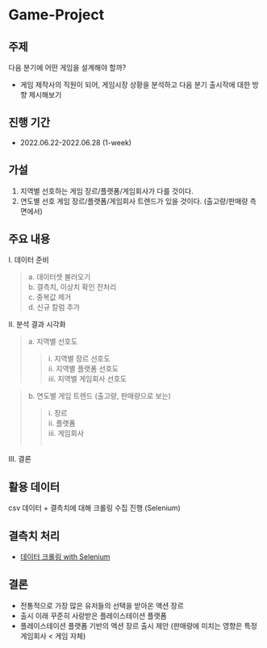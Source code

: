 # Game-Project

## 주제
다음 분기에 어떤 게임을 설계해야 할까?
- 게임 제작사의 직원이 되어, 게임시장 상황을 분석하고 다음 분기 출시작에 대한 방향 제시해보기

## 진행 기간
- 2022.06.22-2022.06.28 (1-week)

## 가설
1. 지역별 선호하는 게임 장르/플랫폼/게임회사가 다를 것이다.
2. 연도별 선호 게임 장르/플랫폼/게임회사 트렌드가 있을 것이다. (출고량/판매량 측면에서)

## 주요 내용
I. 데이터 준비 <br>
  > a. 데이터셋 불러오기 <br>
  > b. 결측치, 이상치 확인 전처리 <br>
  > c. 중복값 제거 <br>
  > d. 신규 칼럼 추가 <br>

II. 분석 결과 시각화 <br>
  > a. 지역별 선호도 <br>
  >>    i. 지역별 장르 선호도 <br>
  >>    ii. 지역별 플랫폼 선호도 <br>
  >>    iii. 지역별 게임회사 선호도 <br>
  
  > b. 연도별 게임 트렌드 (출고량, 판매량으로 보는) <br>
  >>    i. 장르 <br>
  >>    ii. 플랫폼 <br>
  >>    iii. 게임회사 <br><br>
  
III. 결론

## 활용 데이터
csv 데이터 + 결측치에 대해 크롤링 수집 진행 (Selenium)

## 결측치 처리
- [데이터 크롤링 with Selenium](https://github.com/aurorave/Game-Project/commit/317af2f16f63e116474ca943a4ed2c2eb5fca68b)

## 결론
- 전통적으로 가장 많은 유저들의 선택을 받아온 액션 장르
- 출시 이래 꾸준히 사랑받은 플레이스테이션 플랫폼
- 플레이스테이션 플랫폼 기반의 액션 장르 출시 제안
  (판매량에 미치는 영향은 특정 게임회사 < 게임 자체)
